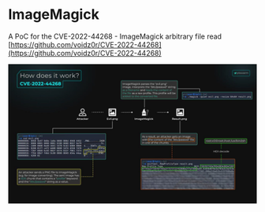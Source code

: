# ImageMagick

A PoC for the CVE-2022-44268 - ImageMagick arbitrary file read [https://github.com/voidz0r/CVE-2022-44268](https://github.com/voidz0r/CVE-2022-44268)

![](../../../.gitbook/assets/telegram-cloud-photo-size-2-5395445356298364884-y.jpg)
